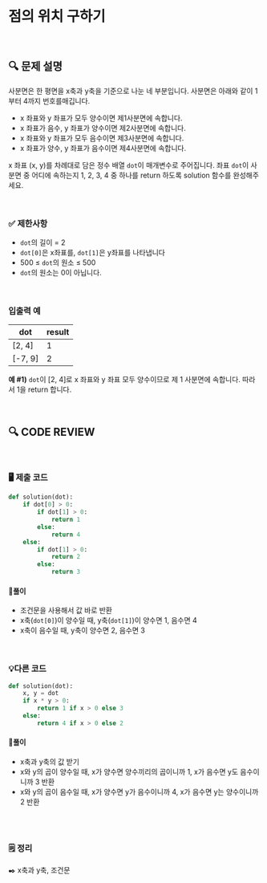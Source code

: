 # 점의 위치 구하기
<br/>

## **🔍 문제 설명**

사분면은 한 평면을 x축과 y축을 기준으로 나눈 네 부분입니다. 사분면은 아래와 같이 1부터 4까지 번호를매깁니다.   

- x 좌표와 y 좌표가 모두 양수이면 제1사분면에 속합니다.   
- x 좌표가 음수, y 좌표가 양수이면 제2사분면에 속합니다.   
- x 좌표와 y 좌표가 모두 음수이면 제3사분면에 속합니다.   
- x 좌표가 양수, y 좌표가 음수이면 제4사분면에 속합니다.   

x 좌표 (x, y)를 차례대로 담은 정수 배열 `dot`이 매개변수로 주어집니다. 좌표 `dot`이 사분면 중 어디에 속하는지 1, 2, 3, 4 중 하나를 return 하도록 solution 함수를 완성해주세요.

<br/>

### **✅ 제한사항**

- `dot`의 길이 = 2
- `dot[0]`은 x좌표를, `dot[1]`은 y좌표를 나타냅니다
- 500 ≤ `dot`의 원소 ≤ 500
- `dot`의 원소는 0이 아닙니다.
<br/>

### **입출력 예**

|   dot   | result |
| ------- | ------ |
| [2, 4]  |    1   |
| [-7, 9] |    2   |
   
**예 #1)** `dot`이 [2, 4]로 x 좌표와 y 좌표 모두 양수이므로 제 1 사분면에 속합니다. 따라서 1을 return 합니다.

<br/>

## **🔍 CODE REVIEW**
<br/>

### **🖥️ 제출 코드**

```python
def solution(dot):
    if dot[0] > 0:
        if dot[1] > 0:
            return 1
        else:
            return 4
    else:
        if dot[1] > 0:
            return 2
        else:
            return 3
```

#### **📍풀이**

- 조건문을 사용해서 값 바로 반환
- x축(`dot[0]`)이 양수일 때, y축(`dot[1]`)이 양수면 1, 음수면 4
- x축이 음수일 때, y축이 양수면 2, 음수면 3

<br/>

### **💡다른 코드**

```python
def solution(dot):
    x, y = dot
    if x * y > 0:
        return 1 if x > 0 else 3
    else:
        return 4 if x > 0 else 2
```

#### **📍풀이**

- x축과 y축의 값 받기
- x와 y의 곱이 양수일 때, x가 양수면 양수끼리의 곱이니까 1, x가 음수면 y도 음수이니까 3 반환
- x와 y의 곱이 음수일 때, x가 양수면 y가 음수이니까 4, x가 음수면 y는 양수이니까 2 반환
<br/>

  #
### **🗒️ 정리**
✒️ x축과 y축, 조건문
